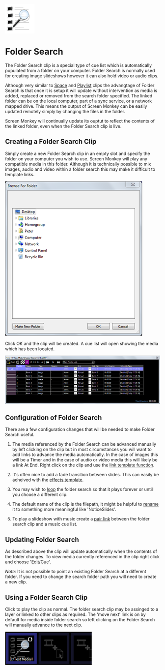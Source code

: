 ![](../../images/foldersearchclip.png)
# Folder Search

The Folder Search clip is a special type of cue list which is automatically populated from a folder on your computer. Folder Search is normally used for creating image slideshows however it can also hold video or audio clips.

Although very similar to [Space](CueListSpaceClip.md) and [Playlist](playlist.md) clips the advangtage of Folder Search is that once it is setup it will update without intervention as media is added, replaced or removed from the search folder specified. The linked folder can be on the local computer, part of a sync service, or a network mapped drive. This means the output of Screen Monkey can be easily updated remotely simply by changing the files in the folder.

Screen Monkey will continually update its ouptut to reflect the contents of the linked folder, even when the Folder Search clip is live.

## Creating a Folder Search Clip
Simply create a new Folder Search clip in an empty slot and specify the folder on your computer you wish to use. Screen Monkey will play any compatible media in this folder. Although it is technically possible to mix images, audio and video within a folder search this may make it difficult to template links.

![](../../images/foldersearch-browse.png)

Click OK and the clip will be created. A cue list will open showing the media which has been located.

![](../../images/foldersearch-cue.png)

## Configuration of Folder Search
There are a few configuration changes that will be needed to make Folder Search useful.

1. The media referenced by the Folder Search can be advanced manually by left clicking on the clip but in most circumstances you will want to add links to advance the media automatically. In the case of images this will be a Timer and in the case of audio or video media this will likely be a link At End. Right click on the clip and use the [link template function](../clipSettings/template.md).

2. It's often nice to add a fade transition between slides. This can easily be acheived with the [effects template](../clipSettings/template.md).

3. You may wish to [loop](../clipSettings/playbackSettings.md) the folder search so that it plays forever or until you choose a different clip.

4. The default name of the clip is the filepath, it might be helpful to [rename](../clipSettings/rename.md) it to something more meaningful like 'NoticeSlides'.

5. To play a slideshow with music create a [pair link](../clipSettings/link.md) between the folder search clip and a music cue list.

## Updating Folder Search
As described above the clip will update automatically when the contents of the folder changes. To view media currently referenced in the clip right click and choose 'Edit/Cue'.

*Note:* It is not possible to point an existing Folder Search at a different folder. If you need to change the search folder path you will need to create a new clip.

## Using a Folder Search Clip
Click to play the clip as normal. The folder search clip may be assinged to a layer or linked to other clips as required. The 'move next' link is on by default for media inside folder search so left clicking on the Folder Search will manually advance to the next clip.

![](../../images/dashboard-foldersearch.png)